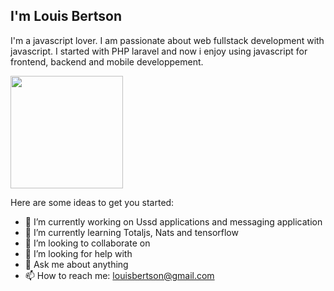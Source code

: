 ## I'm Louis Bertson

I'm a javascript lover. 
I am passionate about web fullstack development with javascript.
I started with PHP laravel and now i enjoy using javascript for frontend, backend and mobile developpement.

<img height="180em" src="https://github-readme-stats.vercel.app/api?username=will-create&show_icons=true&hide_border=false&&count_private=true&include_all_commits=true" />

Here are some ideas to get you started:

- 🔭 I’m currently working on Ussd applications and messaging application
- 🌱 I’m currently learning Totaljs, Nats and tensorflow
- 👯 I’m looking to collaborate on 
- 🤔 I’m looking for help with 
- 💬 Ask me about anything
- 📫 How to reach me: louisbertson@gmail.com


